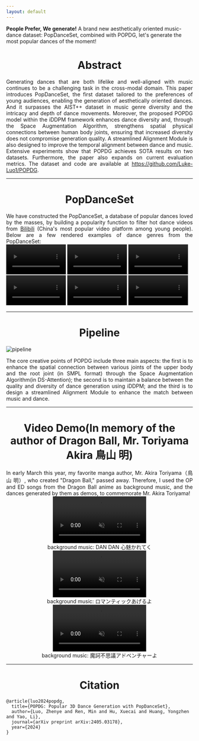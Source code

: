 ```yaml
---
layout: default
---
```


<style>
  .center {
    text-align: center;
  }
  .justify {
    text-align: justify;
  }
</style>

**People Prefer, We generate!** A brand new aesthetically oriented music-dance dataset: PopDanceSet, combined with POPDG, let's generate the most popular dances of the moment!

<div class="center">
  <h1>Abstract</h1>
</div>

<div class="justify">
  Generating dances that are both lifelike and well-aligned with music continues to be a challenging task in the cross-modal domain. This paper introduces PopDanceSet, the first dataset tailored to the preferences of young audiences, enabling the generation of aesthetically oriented dances. And it surpasses the AIST++ dataset in music genre diversity and the intricacy and depth of dance movements. Moreover, the proposed POPDG model within the iDDPM framework enhances dance diversity and, through the Space Augmentation Algorithm, strengthens spatial physical connections between human body joints, ensuring that increased diversity does not compromise generation quality. A streamlined Alignment Module is also designed to improve the temporal alignment between dance and music. Extensive experiments show that POPDG achieves SOTA results on two datasets. Furthermore, the paper also expands on current evaluation metrics. The dataset and code are available at <a href="https://github.com/Luke-Luo1/POPDG">https://github.com/Luke-Luo1/POPDG</a>.
</div>

* * *

<div class="center">
  <h1>PopDanceSet</h1>
</div>

<div class="justify">
  We have constructed the PopDanceSet, a database of popular dances loved by the masses, by building a popularity function to filter hot dance videos from <a href="https://www.bilibili.com/v/dance/">Bilibili</a> (China's most popular video platform among young people). Below are a few rendered examples of dance genres from the PopDanceSet:
</div>

<video autoplay controls muted loop width="32%">
  <source src="https://github.com/Luke-Luo1/POPDG/assets/100562982/0c93f2c5-6c07-48e1-bbe8-61805beb6f6b" type="video/mp4">
</video>
<video autoplay controls muted loop width="32%">
  <source src="https://github.com/Luke-Luo1/POPDG/assets/100562982/5db8a21e-62b2-49d3-9ec3-49a61b57dac1" type="video/mp4">
</video>
<video autoplay controls muted loop width="32%">
  <source src="https://github.com/Luke-Luo1/POPDG/assets/100562982/15fcdf5a-8d1f-45d1-80cf-78c55d81bb34" type="video/mp4">
</video>
<video autoplay controls muted loop width="32%">
  <source src="https://github.com/Luke-Luo1/POPDG/assets/100562982/760a1562-8139-4694-96dc-f8cc2dc4378e" type="video/mp4">
</video>
<video autoplay controls muted loop width="32%">
  <source src="https://github.com/Luke-Luo1/POPDG/assets/100562982/c8baa595-6893-4f0d-9d0b-d9dd43d1709c" type="video/mp4">
</video>
<video autoplay controls muted loop width="32%">
  <source src="https://github.com/Luke-Luo1/POPDG/assets/100562982/1223e84e-4f39-4b9f-bd91-c244fb86611b" type="video/mp4">
</video>

* * *

<div class="center">
  <h1>Pipeline</h1>
</div>

![pipeline](https://github.com/Luke-Luo1/POPDG/assets/100562982/dffc975a-a399-40eb-85e9-68527a591a86)

<div class="justify">
  The core creative points of POPDG include three main aspects: the first is to enhance the spatial connection between various joints of the upper body and the root joint (in SMPL format) through the Space Augmentation Algorithm(in DS-Attention); the second is to maintain a balance between the quality and diversity of dance generation using iDDPM; and the third is to design a streamlined Alignment Module to enhance the match between music and dance.
</div>

* * *

<div class="center">
  <h1>Video Demo(In memory of the author of Dragon Ball, Mr. Toriyama Akira 鳥山 明)</h1>
</div>

<div class="justify">
  In early March this year, my favorite manga author, Mr. Akira Toriyama（鳥山 明）, who created "Dragon Ball," passed away. Therefore, I used the OP and ED songs from the Dragon Ball anime as background music, and the dances generated by them as demos, to commemorate Mr. Akira Toriyama!
</div>

<div class="center">
  <video autoplay controls muted loop width="50%">
    <source src="https://github.com/Luke-Luo1/website/releases/download/dragonball/dragonball_1_Clip_2.mp4" type="video/mp4">
  </video>
</div>
<div class="center">
  background music: DAN DAN 心魅かれてく
</div>

<div class="center">
  <video autoplay controls muted loop width="50%">
    <source src="https://github.com/Luke-Luo1/website/releases/download/dragonball/dragonball_2_Clip_2.mp4" type="video/mp4">
  </video>
</div>
<div class="center">
  background music: ロマンティックあげるよ
</div>

<div class="center">
  <video autoplay controls muted loop width="50%">
    <source src="https://github.com/Luke-Luo1/POPDG/assets/100562982/07e1719f-9376-48cc-93d1-fd2c0303ccc8" type="video/mp4">
  </video>
</div>
<div class="center">
  background music: 魔訶不思議アドベンチャーよ
</div>

* * *

<div class="center">
  <h1>Citation</h1>
</div>

```
@article{luo2024popdg,
  title={POPDG: Popular 3D Dance Generation with PopDanceSet},
  author={Luo, Zhenye and Ren, Min and Hu, Xuecai and Huang, Yongzhen and Yao, Li},
  journal={arXiv preprint arXiv:2405.03178},
  year={2024}
}
```
